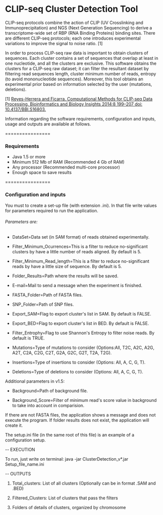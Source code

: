 # CLIP-seq Cluster Detection Tool

CLIP-seq protocols combine the action of CLIP (UV Crosslinking and Immunoprecipitation) and NGS (Next Generation Sequencing) to derive a transcriptome-wide set of RBP (RNA Binding Proteins) binding sites. There are different CLIP-seq protocols; each one introduces experimental variations to improve the signal to noise ratio. [1]

In order to process CLIP-seq raw data is important to obtain clusters of sequences. Each cluster contains a set of sequences that overlap at least in one nucleotide, and all the clusters are exclusive. This software obtains the clusters for a CLIP-seq raw dataset;  it can filter the resultant dataset by filtering read sequences length, cluster minimum number of reads, entropy (to avoid mononucleotide sequences). Moreover, this tool obtains an experimental prior based on information selected by the user (mutations, deletions).

[1] [Reyes-Herrera and Ficarra. Computational Methods for CLIP-seq Data Processing. Bioinformatics and Biology Insights 2014:8 199–207 doi: 10.4137/BBI.S16803.](http://www.la-press.com/computational-methods-for-clip-seq-data-processing-article-a4405)


Information regarding the software requirements, configuration and inputs, usage and outputs are available at follows.

================

### Requirements

* Java 1.5 or more
* Minimum 512 Mb of RAM (Recommended 4 Gb of RAM)
* Any processor (Recommended multi-core processor)
* Enough space to save results
	

================	

### Configuration and inputs

You must to create a set-up file (with extension .ini). In that file write values for parameters required to run the application.

###### Parameters are: 

* DataSet=Data set (in SAM format) of reads obtained experimentally.

* Filter_Minimum_Ocurrences=This is a filter to reduce no-significant clusters by have a little number of reads aligned. By default is 5.

* Filter_Minimum_Read_length=This is a filter to reduce no-significant reads by have a little size of sequence. By default is 5.

* Folder_Results=Path where the results will be saved.

* E-mail=Mail to send a message when the experiment is finished.

* FASTA_Folder=Path of FASTA files.

* SNP_Folder=Path of SNP files.

* Export_SAM=Flag to export cluster's list in SAM. By default is FALSE.

* Export_BED=Flag to export cluster's list in BED. By default is FALSE.

* Filter_Entrophy=Flag to use Shannon's Entropy to filter noise reads. By default is TRUE.

* Mutations=Type of mutations to consider (Options:All, T2C, A2C, A2G, A2T, C2A, C2G, C2T, G2A, G2C, G2T, T2A, T2G).

* Insertions=Type of insertions to consider (Options: All, A, C, G, T).

* Deletions=Type of deletions to consider (Options: All, A, C, G, T).


Additional parameters in v1.5:

* Background=Path of background file.

* Background_Score=Filter of minimum read's score value in background to take into account in comparision.

If there are not FASTA files, the application shows a message and does not execute the program.
If folder results does not exist, the application will create it.


The setup.ini file (in the same root of this file) is an example of a configuration setup.

--
EXECUTION

To run, just write on terminal:
java -jar ClusterDetection_v*.jar Setup_file_name.ini


--
OUTPUTS

1) Total_clusters: List of all clusters (Optionally can be in format .SAM and .BED)

2) Filtered_Clusters: List of clusters that pass the filters

3) Folders of details of clusters, organized by chromosome
